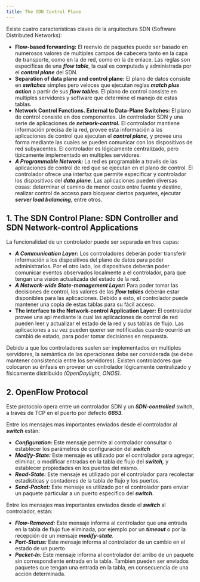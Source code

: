 ```yaml
---
title: The SDN Control Plane
---
```


Existe cuatro características claves de la arquitectura SDN (Software Distributed Networks):

- **Flow-based forwarding:** El reenvío de paquetes puede ser basado en numerosos valores de multiples campos de cabecera tanto en la capa de transporte, como en la de red, como en la de enlace. Las reglas son especificas de una ***flow table***, la cual es computada y administrada por el ***control plane*** del SDN.
- **Separation of data plane and control plane:** El plano de datos consiste en ***switches*** simples pero veloces que ejecutan reglas ***match plus action*** a partir de sus ***flow tables.*** El plano de control consiste en multiples servidores y software que determine el manejo de estas tablas.
- **Network Control Functions. External to Data-Plane Switches:** El plano de control consiste en dos componentes. Un controlador SDN y una serie de aplicaciones de ***network-control.*** El controlador mantiene información precisa de la red, provee esta información a las aplicaciones de control que ejecutan el ***control plane,*** y provee una forma mediante las cuales se pueden comunicar con los dispositivos de red subyacentes. El controlador es lógicamente centralizado, pero típicamente implementado en multiples servidores.
- ***A Programmable Network:*** La red es programable a través de las aplicaciones de control de red que se ejecutan en el plano de control. El controlador ofrece una interfaz que permite especificar y controlador los dispositivos del ***data plane***. Las aplicaciones pueden diversas cosas: determinar el camino de menor costo entre fuente y destino, realizar control de acceso para bloquear ciertos paquetes, ejecutar ***server load balancing***, entre otros.

## 1. The SDN Control Plane: SDN Controller and SDN Network-control Applications

La funcionalidad de un controlador puede ser separada en tres capas:

- ***A Communication Layer:*** Los controladores deberán poder transferir información a los dispositivos del plano de datos para poder administrarlos. Por el otro lado, los dispositivos deberán poder comunicar eventos observados localmente a el controlador, para que tengan una visión actualizada del estado de la red.
- ***A Network-wide State-management Layer:*** Para poder tomar las decisiones de control, los valores de las ***flow tables*** deberán estar disponibles para las aplicaciones. Debido a esto, el controlador puede mantener una copia de estas tablas para su fácil acceso.
- **The interface to the Network-control Application Layer:** El controlador provee una api mediante la cual las aplicaciones de control de red pueden leer y actualizar el estado de la red y sus tablas de flujo. Las aplicaciones a su vez pueden querer ser notificadas cuando ocurrió un cambió de estado, para poder tomar decisiones en respuesta.

Debido a que los controladores suelen ser implementados en multiples servidores, la semántica de las operaciones debe ser considerada (se debe mantener consistencia entre los servidores). Existen controladores que colocaron su énfasis en proveer un controlador lógicamente centralizado y físicamente distribuido *(OpenDaylight, ONOS).*

## 2. OpenFlow Protocol

Este protocolo opera entre un controlador SDN y un ***SDN-controlled*** switch, a través de TCP en el puerto por defecto ***6653.***

Entre los mensajes mas importantes enviados desde el controlador al ***switch*** están:

- ***Configuration:*** Este mensaje permite al controlador consultar o establecer los parámetros de configuración del ***switch***
- ***Modify-State:*** Este mensaje es utilizado por el controlador para agregar, eliminar, o modificar entradas en la tabla de flujo del ***switch,*** y establecer propiedades en los puertos del mismo.
- ***Read-State:*** Este mensaje es utilizado por el controlador para recolectar estadísticas y contadores de la tabla de flujo y los puertos.
- ***Send-Packet:*** Este mensaje es utilizado por el controlador para enviar un paquete particular a un puerto especifico del ***switch***.

Entre los mensajes mas importantes enviados desde el ***switch*** al controlador, están:

- ***Flow-Removed:*** Este mensaje informa al controlador que una entrada en la tabla de flujo fue eliminada, por ejemplo por un ***timeout*** o por la recepción de un mensaje ***modify-state***.
- ***Port-Status:*** Este mensaje informa al controlador de un cambio en el estado de un puerto
- ***Packet-In:*** Este mensaje informa al controlador del arribo de un paquete sin correspondiente entrada en la tabla. Tambien pueden ser enviados paquetes que tengan una entrada en la tabla, en consecuencia de una acción determinada.
